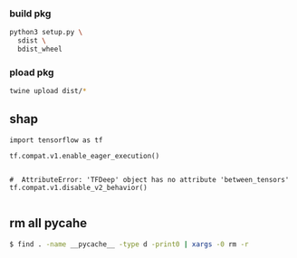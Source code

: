 ### build pkg 
```sh
python3 setup.py \
  sdist \
  bdist_wheel
```


### pload pkg 
```sh
twine upload dist/* 
```


## shap
```py3
import tensorflow as tf 

tf.compat.v1.enable_eager_execution()


#  AttributeError: 'TFDeep' object has no attribute 'between_tensors'
tf.compat.v1.disable_v2_behavior() 


``` 




## rm all __pycahe__ 
```sh
$ find . -name __pycache__ -type d -print0 | xargs -0 rm -r 
```